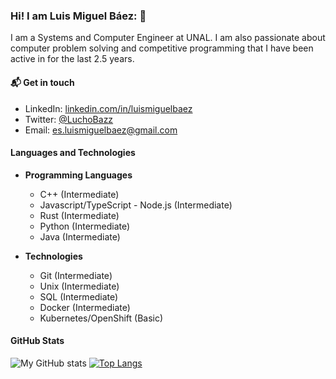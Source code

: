 ### Hi! I am Luis Miguel Báez: 👋

I am a Systems and Computer Engineer at UNAL. I am also passionate about computer problem solving and competitive programming that I have been active in for the last 2.5 years.

#### 📬 Get in touch
- LinkedIn: [linkedin.com/in/luismiguelbaez](https://www.linkedin.com/in/luismiguelbaez)
- Twitter: [@LuchoBazz](https://twitter.com/LuchoBazz)
- Email: [es.luismiguelbaez@gmail.com](es.luismiguelbaez@gmail.com)

#### Languages and Technologies

* **Programming Languages**
    * C++ (Intermediate)
    * Javascript/TypeScript - Node.js (Intermediate)
    * Rust (Intermediate)
    * Python (Intermediate)
    * Java (Intermediate)

* **Technologies**
    * Git (Intermediate)
    * Unix (Intermediate)
    * SQL (Intermediate)
    * Docker (Intermediate)
    * Kubernetes/OpenShift (Basic)

#### GitHub Stats

![My GitHub stats](https://github-readme-stats.vercel.app/api?username=LuchoBazz&theme=tokyonight&show_icons=true)
[![Top Langs](https://github-readme-stats.vercel.app/api/top-langs/?username=LuchoBazz&layout=compact&theme=tokyonight)](https://github.com/anuraghazra/github-readme-stats)


<!--
**LuchoBazz/LuchoBazz** is a ✨ _special_ ✨ repository because its `README.md` (this file) appears on your GitHub profile.

Here are some ideas to get you started:

- 🔭 I’m currently working on ...
- 🌱 I’m currently learning ...
- 👯 I’m looking to collaborate on ...
- 🤔 I’m looking for help with ...
- 💬 Ask me about ...
- 📫 How to reach me: ...
- 😄 Pronouns: ...
- ⚡ Fun fact: ...
-->
